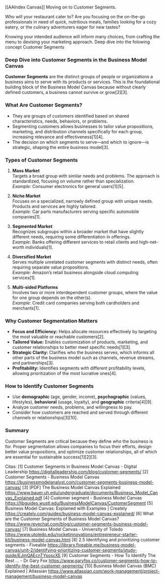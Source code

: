 [[AAIndex Canvas]]
Moving on to Customer Segments.

Who will your restaurant cater to? Are you focusing on the on-the-go professionals in need of quick, nutritious meals, families looking for a cozy eatery, or the culinary adventurers eager for new tastes?

Knowing your intended audience will inform many choices, from crafting the menu to devising your marketing approach.
Deep dive into the folowing concept
Customer Segments

### Deep Dive into Customer Segments in the Business Model Canvas

**Customer Segments** are the distinct groups of people or organizations a business aims to serve with its products or services. This is the foundational building block of the Business Model Canvas because without clearly defined customers, a business cannot survive or grow[2][3].

### What Are Customer Segments?

- They are groups of customers identified based on shared characteristics, needs, behaviors, or problems.
- Segmenting customers allows businesses to tailor value propositions, marketing, and distribution channels specifically for each group, increasing relevance and effectiveness[1][4].
- The decision on which segments to serve—and which to ignore—is strategic, shaping the entire business model[3].

### Types of Customer Segments

1. **Mass Market**  
   Targets a broad group with similar needs and problems. The approach is standardized, focusing on volume rather than specialization.  
   *Example:* Consumer electronics for general users[1][5].

2. **Niche Market**  
   Focuses on a specialized, narrowly defined group with unique needs. Products and services are highly tailored.  
   *Example:* Car parts manufacturers serving specific automobile companies[1].

3. **Segmented Market**  
   Recognizes subgroups within a broader market that have slightly different needs, requiring some differentiation in offerings.  
   *Example:* Banks offering different services to retail clients and high-net-worth individuals[1].

4. **Diversified Market**  
   Serves multiple unrelated customer segments with distinct needs, often requiring separate value propositions.  
   *Example:* Amazon’s retail business alongside cloud computing services[1].

5. **Multi-sided Platforms**  
   Involves two or more interdependent customer groups, where the value for one group depends on the other(s).  
   *Example:* Credit card companies serving both cardholders and merchants[1].

### Why Customer Segmentation Matters

- **Focus and Efficiency:** Helps allocate resources effectively by targeting the most valuable or reachable customers[2].
- **Tailored Value:** Enables customization of products, marketing, and customer relationships to better meet specific needs[1][3].
- **Strategic Clarity:** Clarifies who the business serves, which informs all other parts of the business model such as channels, revenue streams, and partnerships[3].
- **Profitability:** Identifies segments with different profitability levels, allowing prioritization of the most lucrative ones[4].

### How to Identify Customer Segments

- Use **demographic** (age, gender, income), **psychographic** (values, lifestyles), **behavioral** (usage, loyalty), and **geographic** criteria[4][9].
- Analyze customer needs, problems, and willingness to pay.
- Consider how customers are reached and served through different channels or relationships[3][10].

### Summary

Customer Segments are critical because they define *who* the business is for. Proper segmentation allows companies to focus their efforts, design better value propositions, and optimize customer relationships, all of which are essential for sustainable success[1][2][3].

Citas:
[1] Customer Segments in Business Model Canvas - Digital Leadership https://digitalleadership.com/blog/customer-segments/
[2] Customer Segments - Business Model Canvas https://businessmodelanalyst.com/customer-segments-business-model-canvas/
[3] [PDF] The Business Model Canvas Explained https://www.bauer.uh.edu/undergraduate/documents/Business_Model_Canvas_Explained.pdf
[4] Customer segment - Business Model Canvas https://libguides.wustl.edu/BusinessModelCanvas/CustomerSegment
[5] Business Model Canvas: Explained with Examples | Creately https://creately.com/guides/business-model-canvas-explained/
[6] What are the Customer Segments of Business Model Canvas? https://www.revechat.com/blog/customer-segments-business-model-canvas/
[7] Business Model Canvas - University of Toledo https://www.utoledo.edu/rocketinnovations/entrepreneur-starter-kit/business-model-canvas.html
[8] 2.5 Identifying and prioritizing customer segments - Fiveable https://library.fiveable.me/business-model-canvas/unit-2/identifying-prioritizing-customer-segments/study-guide/EJmQAEcnTYsoscXE
[9] Customer Segments - How To Identify The Best ... - Dr Gary Fox https://www.garyfox.co/customer-segments-how-to-identify-the-best-customer-segments/
[10] Business Model Canvas (BMC) Explained | Atlassian https://www.atlassian.com/work-management/project-management/business-model-canvas
